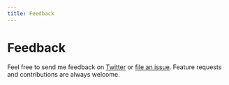 ```yaml
---
title: Feedback
---
```


# Feedback

Feel free to send me feedback on [Twitter](https://twitter.com/celicoo) or [file an issue](https://github.com/celicoo/docli/issues). Feature requests and contributions are always welcome.
